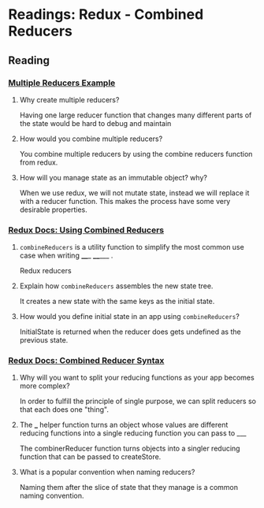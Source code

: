 # Readings: Redux - Combined Reducers

## Reading

### [Multiple Reducers Example](https://www.youtube.com/watch?v=gBER4Or86hE)

1. Why create multiple reducers?

   Having one large reducer function that changes many different parts of the state would be hard to debug and maintain

2. How would you combine multiple reducers?

   You combine multiple reducers by using the combine reducers function from redux.

3. How will you manage state as an immutable object? why?

   When we use redux, we will not mutate state, instead we will replace it with a reducer function. This makes the process have some very desirable properties.

### [Redux Docs: Using Combined Reducers](https://redux.js.org/recipes/structuring-reducers/using-combinereducers/)

1. `combineReducers` is a utility function to simplify the most common use case when writing **\_\_**\_ **\_\_**\_\_\_ .

   Redux reducers

2. Explain how `combineReducers` assembles the new state tree.

   It creates a new state with the same keys as the initial state.

3. How would you define initial state in an app using `combineReducers`?

   InitialState is returned when the reducer does gets undefined as the previous state.

### [Redux Docs: Combined Reducer Syntax](https://redux.js.org/api/combinereducers/)

1. Why will you want to split your reducing functions as your app becomes more complex?

   In order to fulfill the principle of single purpose, we can split reducers so that each does one "thing".

2. The **\_** helper function turns an object whose values are different reducing functions into a single reducing function you can pass to \_\_\_

   The combinerReducer function turns objects into a singler reducing function that can be passed to createStore.

3. What is a popular convention when naming reducers?

   Naming them after the slice of state that they manage is a common naming convention.
